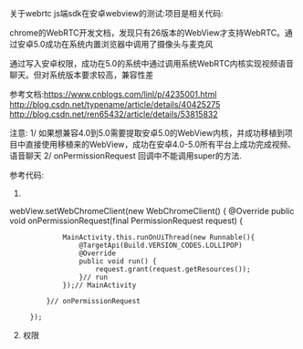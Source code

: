 关于webrtc js端sdk在安卓webview的测试:项目是相关代码:



chrome的WebRTC开发文档，发现只有26版本的WebView才支持WebRTC。通过安卓5.0成功在系统内置浏览器中调用了摄像头与麦克风

通过写入安卓权限，成功在5.0的系统中通过调用系统WebRTC内核实现视频语音聊天。但对系统版本要求较高，兼容性差


参考文档:https://www.cnblogs.com/linl/p/4235001.html
       http://blog.csdn.net/typename/article/details/40425275
       http://blog.csdn.net/ren65432/article/details/53815832


   注意:   1/ 如果想兼容4.0到5.0需要提取安卓5.0的WebView内核，并成功移植到项目中直接使用移植来的WebView，成功在安卓4.0-5.0所有平台上成功完成视频、语音聊天
          2/ onPermissionRequest 回调中不能调用super的方法.


   参考代码:

  1.
  webView.setWebChromeClient(new WebChromeClient() {
             @Override
             public void onPermissionRequest(final PermissionRequest request) {

                 MainActivity.this.runOnUiThread(new Runnable(){
                     @TargetApi(Build.VERSION_CODES.LOLLIPOP)
                     @Override
                     public void run() {
                         request.grant(request.getResources());
                     }// run
                 });// MainActivity

             }// onPermissionRequest

         });
  2. 权限
         <uses-permission android:name="android.permission.INTERNET"/>
            <uses-permission android:name="android.permission.CAMERA" />
            <uses-permission android:name="android.permission.CAPTURE_VIDEO_OUTPUT" />